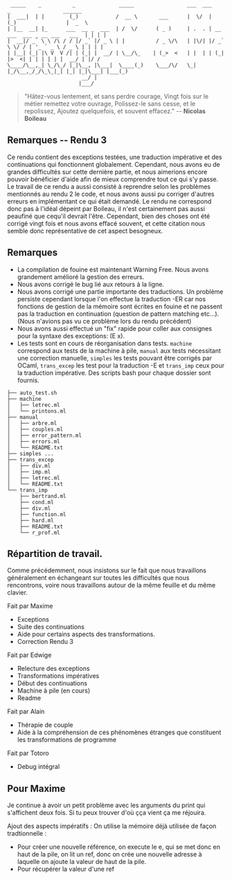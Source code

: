 ```
 _____    _          _              _____                 ___  ___           _                 ______
|  ___|  | |        (_)            /  __ \       ___      |  \/  |          (_)                |  _  \
| |__  __| |_      ___  __ _  ___  | /  \/      ( _ )     | .  . | __ ___  ___ _ __ ___   ___  | | | |
|  __|/ _` \ \ /\ / / |/ _` |/ _ \ | |          / _ \/\   | |\/| |/ _` \ \/ / | '_ ` _ \ / _ \ | | | |
| |__| (_| |\ V  V /| | (_| |  __/ | \__/\_    | (_>  <   | |  | | (_| |>  <| | | | | | |  __/ | |/ /
\____/\__,_| \_/\_/ |_|\__, |\___|  \____(_)    \___/\/   \_|  |_/\__,_/_/\_\_|_| |_| |_|\___| |___(_)
                        __/ |
                       |___/
```

> "Hâtez-vous lentement, et sans perdre courage,
Vingt fois sur le métier remettez votre ouvrage,
Polissez-le sans cesse, et le repolissez,
Ajoutez quelquefois, et souvent effacez." -- __Nicolas Boileau__



## Remarques -- Rendu 3

Ce rendu contient des exceptions testées, une traduction impérative et des continuations qui fonctionnent globalement. Cependant, nous avons eu de grandes difficultés sur cette dernière partie, et nous aimerions encore pouvoir bénéficier d'aide afin de mieux comprendre tout ce qui s'y passe.
Le travail de ce rendu a aussi consisté à reprendre selon les problèmes mentionnés au rendu 2 le code, et nous avons aussi pu corriger d'autres erreurs en implémentant ce qui était demandé.
Le rendu ne correspond donc pas à l'idéal dépeint par Boileau, il n'est certainement pas aussi peaufiné que cequ'il devrait l'être. Cependant, bien des choses ont été corrigé vingt fois et nous avons effacé souvent, et cette citation nous semble donc représentative de cet aspect besogneux.


## Remarques
- La compilation de fouine est maintenant Warning Free. Nous avons grandement amélioré la gestion des erreurs.
- Nous avons corrigé le bug lié aux retours à la ligne.
- Nous avons corrigé une partie importante des traductions. Un problème persiste cependant lorsque l'on effectue la traduction -ER car nos fonctions de gestion de la mémoire sont écrites en fouine et ne passent pas la traduction en continuation (question de pattern matching etc...). (Nous n'avions pas vu ce problème lors du rendu précédent)
- Nous avons aussi effectué un "fix" rapide pour coller aux consignes pour la syntaxe des exceptions: (E x).
- Les tests sont en cours de réorganisation dans tests. `machine` correspond aux tests de la machine à pile, `manual` aux tests nécessitant une correction manuelle, `simples` les tests pouvant être corrigés par OCaml, `trans_excep` les test pour la traduction -E et `trans_imp` ceux pour la traduction impérative. Des scripts bash pour chaque dossier sont fournis.

```
├── auto_test.sh
├── machine
│   ├── letrec.ml
│   └── printons.ml
├── manual
│   ├── arbre.ml
│   ├── couples.ml
│   ├── error_pattern.ml
│   ├── errors.ml
│   └── README.txt
├── simples ...
├── trans_excep
│   ├── div.ml
│   ├── imp.ml
│   ├── letrec.ml
│   └── README.txt
└── trans_imp
    ├── bertrand.ml
    ├── cond.ml
    ├── div.ml
    ├── function.ml
    ├── hard.ml
    ├── README.txt
    └── r_prof.ml
```


## Répartition de travail.

Comme précédemment, nous insistons sur le fait que nous travaillons généralement en échangeant sur toutes les difficultés que nous rencontrons, voire nous travaillons autour de la même feuille et du même clavier.

Fait par Maxime
- Exceptions
- Suite des continuations
- Aide pour certains aspects des transformations.
- Correction Rendu 3

Fait par Edwige
- Relecture des exceptions
- Transformations impératives
- Début des continuations
- Machine à pile (en cours)
- Readme

Fait par Alain
- Thérapie de couple
- Aide à la compréhension de ces phénomènes étranges que constituent les transformations de programme

Fait par Totoro
- Debug intégral





## Pour Maxime

Je continue à avoir un petit problème avec les arguments du print qui s'affichent deux fois. Si tu peux trouver d'où çça vient ça me réjouira.

Ajout des aspects impératifs :
On utilise la mémoire déjà utilisée de façon tradtionnelle :
- Pour créer une nouvelle référence, on execute le e, qui se met donc en haut de la pile, on lit un ref, donc on crée une nouvelle adresse à laquelle on ajoute la valeur de haut de la pile.
- Pour récupérer la valeur d'une ref





